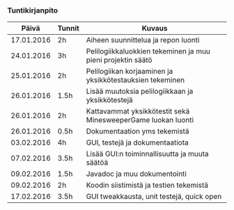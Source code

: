### Tuntikirjanpito
Päivä | Tunnit | Kuvaus
--------------- | ----- | ------
17.01.2016 | 2h | Aiheen suunnittelua ja repon luonti
24.01.2016 | 3h | Pelilogiikkaluokkien tekeminen ja muu pieni projektin säätö
25.01.2016 | 2h | Pelilogiikan korjaaminen ja yksikkötestauksien tekeminen
26.01.2016 | 1.5h | Lisää muutoksia pelilogiikkaan ja yksikkötestejä
26.01.2016 | 2h | Kattavammat yksikkötestit sekä MinesweeperGame luokan luonti
26.01.2016 | 0.5h | Dokumentaation yms tekemistä
03.02.2016 | 4h | GUI, testejä ja dokumentaatiota
07.02.2016 | 3.5h | Lisää GUI:n toiminnallisuutta ja muuta säätöä
09.02.2016 | 1.5h | Javadoc ja muu dokumentointi
09.02.2016 | 2h | Koodin siistimistä ja testien tekemistä
17.02.2016 | 3.5h | GUI tweakkausta, unit testejä, quick open
